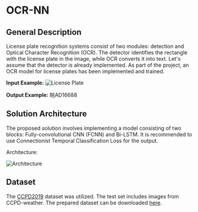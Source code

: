 # OCR-NN


## General Description
License plate recognition systems consist of two modules: detection and Optical Character Recognition (OCR). The detector identifies the rectangle with the license plate in the image, while OCR converts it into text. Let's assume that the detector is already implemented. As part of the project, an OCR model for license plates has been implemented and trained.

**Input Example:** 
![License Plate](https://algocode.ru/files/course_dlfall22/number.png)

**Output Example:** 皖AD16688

## Solution Architecture
The proposed solution involves implementing a model consisting of two blocks: Fully-convolutional CNN (FCNN) and Bi-LSTM. It is recommended to use Connectionist Temporal Classification Loss for the output.


Architecture:

![Architecture](https://algocode.ru/files/course_dlfall22/architecture.png)

## Dataset
The [CCPD2019](https://github.com/detectRecog/CCPD) dataset was utilized. The test set includes images from CCPD-weather. The prepared dataset can be downloaded [here](https://disk.yandex.ru/d/adjYzzNayB1pag).

